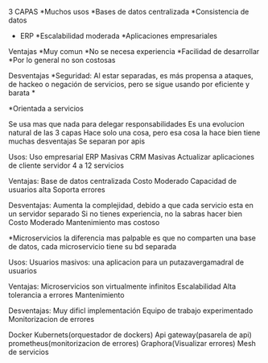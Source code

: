 3 CAPAS
*Muchos usos
*Bases de datos centralizada
*Consistencia de datos
* ERP
*Escalabilidad moderada
*Aplicaciones empresariales

Ventajas
*Muy comun
*No se necesa experiencia
*Facilidad de desarrollar
*Por lo general no son costosas


Desventajas
*Seguridad: Al estar separadas, es más propensa a ataques, de hackeo o negación de servicios, pero se sigue usando por eficiente y barata
*


*Orientada a servicios

Se usa mas que nada para delegar responsabilidades
Es una evolucion natural de las 3 capas
Hace solo una cosa, pero esa cosa la hace bien
tiene muchas desventajas
Se separan por apis

Usos: 
Uso empresarial
ERP Masivas
CRM Masivas
Actualizar aplicaciones de cliente servidor
4 a 12 servicios

Ventajas:
Base de datos centralizada
Costo Moderado
Capacidad de usuarios alta
Soporta errores

Desventajas:
Aumenta la complejidad, debido a que cada servicio esta en un servidor separado
Si no tienes experiencia, no la sabras hacer bien
Costo Moderado
Mantenimiento mas costoso

*Microservicios
la diferencia mas palpable es que no comparten una base de datos, cada microservicio tiene su bd separada

Usos: 
Usuarios masivos: una aplicacion para un putazavergamadral de usuarios


Ventajas:
Microservicios son virtualmente infinitos
Escalabilidad
Alta tolerancia a errores
Mantenimiento


Desventajas:
Muy dificl implementación
Equipo de trabajo experimentado
Monitorizacion de errores

Docker
Kubernets(orquestador de dockers)
Api gateway(pasarela de api)
prometheus(monitorizacion de errores)
Graphora(Visualizar errores)
Mesh de servicios




